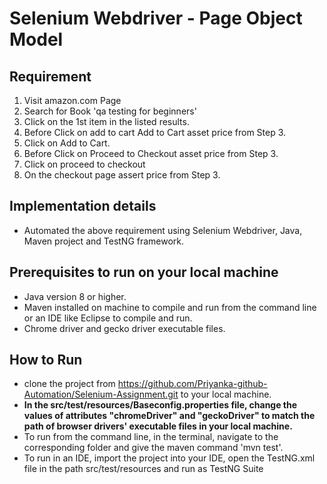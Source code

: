 # Selenium Webdriver - Page Object Model

## Requirement

  1. Visit amazon.com Page
  2. Search for Book 'qa testing for beginners'
  3. Click on the 1st item in the listed results.
  4. Before Click on add to cart Add to Cart asset price from Step 3. 
  5. Click on Add to Cart.
  6. Before Click on Proceed to Checkout asset price from Step 3.
  7. Click on proceed to checkout
  8. On the checkout page assert price from Step 3.

## Implementation details

- Automated the above requirement using Selenium Webdriver, Java, Maven project and TestNG framework.

## Prerequisites to run on your local machine
- Java version 8 or higher.
- Maven installed on machine to compile and run from the command line or an IDE like Eclipse to compile and run. 
- Chrome driver and gecko driver executable files.


## How to Run

- clone the project from https://github.com/Priyanka-github-Automation/Selenium-Assignment.git to your local machine.
- **In the src/test/resources/Baseconfig.properties file, change the values of attributes "chromeDriver" and "geckoDriver" to match the path of browser drivers' executable files in your local machine.**
- To run from the command line, in the terminal, navigate to the corresponding folder and give the maven command 'mvn test'.
- To run in an IDE, import the project into your IDE, open the TestNG.xml file in the path src/test/resources and run as TestNG Suite
